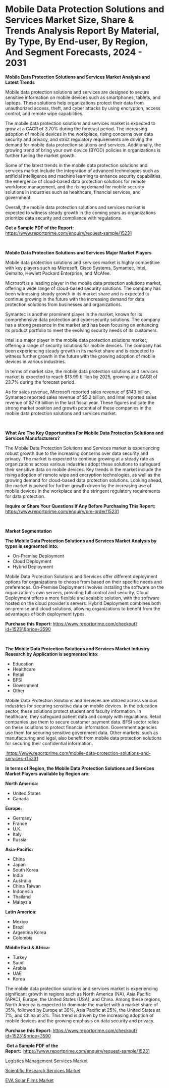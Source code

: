 <p><h1>Mobile Data Protection Solutions and Services Market Size, Share & Trends Analysis Report By Material, By Type, By End-user, By Region, And Segment Forecasts, 2024 - 2031</h1></p><p><strong>Mobile Data Protection Solutions and Services Market Analysis and Latest Trends</strong></p>
<p><p>Mobile data protection solutions and services are designed to secure sensitive information on mobile devices such as smartphones, tablets, and laptops. These solutions help organizations protect their data from unauthorized access, theft, and cyber attacks by using encryption, access control, and remote wipe capabilities.</p><p>The mobile data protection solutions and services market is expected to grow at a CAGR of 3.70% during the forecast period. The increasing adoption of mobile devices in the workplace, rising concerns over data security and privacy, and strict regulatory requirements are driving the demand for mobile data protection solutions and services. Additionally, the growing trend of bring your own device (BYOD) policies in organizations is further fueling the market growth.</p><p>Some of the latest trends in the mobile data protection solutions and services market include the integration of advanced technologies such as artificial intelligence and machine learning to enhance security capabilities, the emergence of cloud-based data protection solutions for remote workforce management, and the rising demand for mobile security solutions in industries such as healthcare, financial services, and government.</p><p>Overall, the mobile data protection solutions and services market is expected to witness steady growth in the coming years as organizations prioritize data security and compliance with regulations.</p></p>
<p><strong>Get a Sample PDF of the Report:&nbsp;</strong> <a href="https://www.reportprime.com/enquiry/request-sample/15231">https://www.reportprime.com/enquiry/request-sample/15231</a></p>
<p>&nbsp;</p>
<p><strong>Mobile Data Protection Solutions and Services Major Market Players</strong></p>
<p><p>Mobile data protection solutions and services market is highly competitive with key players such as Microsoft, Cisco Systems, Symantec, Intel, Gemalto, Hewlett Packard Enterprise, and McAfee. </p><p>Microsoft is a leading player in the mobile data protection solutions market, offering a wide range of cloud-based security solutions. The company has been witnessing steady growth in its market share and is expected to continue growing in the future with the increasing demand for data protection solutions from businesses and organizations.</p><p>Symantec is another prominent player in the market, known for its comprehensive data protection and cybersecurity solutions. The company has a strong presence in the market and has been focusing on enhancing its product portfolio to meet the evolving security needs of its customers.</p><p>Intel is a major player in the mobile data protection solutions market, offering a range of security solutions for mobile devices. The company has been experiencing steady growth in its market share and is expected to witness further growth in the future with the growing adoption of mobile devices in various industries.</p><p>In terms of market size, the mobile data protection solutions and services market is expected to reach $13.99 billion by 2025, growing at a CAGR of 23.7% during the forecast period. </p><p>As for sales revenue, Microsoft reported sales revenue of $143 billion, Symantec reported sales revenue of $5.2 billion, and Intel reported sales revenue of $77.9 billion in the last fiscal year. These figures indicate the strong market position and growth potential of these companies in the mobile data protection solutions and services market.</p></p>
<p>&nbsp;</p>
<p><strong>What Are The Key Opportunities For Mobile Data Protection Solutions and Services Manufacturers?</strong></p>
<p><p>The Mobile Data Protection Solutions and Services market is experiencing robust growth due to the increasing concerns over data security and privacy. The market is expected to continue growing at a steady rate as organizations across various industries adopt these solutions to safeguard their sensitive data on mobile devices. Key trends in the market include the rising adoption of remote wipe and encryption technologies, as well as the growing demand for cloud-based data protection solutions. Looking ahead, the market is poised for further growth driven by the increasing use of mobile devices in the workplace and the stringent regulatory requirements for data protection.</p></p>
<p><strong>Inquire or Share Your Questions If Any Before Purchasing This Report:</strong> <a href="https://www.reportprime.com/enquiry/pre-order/15231">https://www.reportprime.com/enquiry/pre-order/15231</a></p>
<p>&nbsp;</p>
<p><strong>Market Segmentation</strong></p>
<p><strong>The Mobile Data Protection Solutions and Services Market Analysis by types is segmented into:</strong></p>
<p><ul><li>On-Premise Deployment</li><li>Cloud Deployment</li><li>Hybrid Deployment</li></ul></p>
<p><p>Mobile Data Protection Solutions and Services offer different deployment options for organizations to choose from based on their specific needs and preferences. On-Premise Deployment involves installing the software on the organization's own servers, providing full control and security. Cloud Deployment offers a more flexible and scalable solution, with the software hosted on the cloud provider's servers. Hybrid Deployment combines both on-premise and cloud solutions, allowing organizations to benefit from the advantages of both deployment types.</p></p>
<p><strong>Purchase this Report:&nbsp;</strong><a href="https://www.reportprime.com/checkout?id=15231&price=3590">https://www.reportprime.com/checkout?id=15231&price=3590</a></p>
<p>&nbsp;</p>
<p><strong>The Mobile Data Protection Solutions and Services Market Industry Research by Application is segmented into:</strong></p>
<p><ul><li>Education</li><li>Healthcare</li><li>Retail</li><li>BFSI</li><li>Government</li><li>Other</li></ul></p>
<p><p>Mobile Data Protection Solutions and Services are utilized across various industries for securing sensitive data on mobile devices. In the education sector, these solutions protect student and faculty information. In healthcare, they safeguard patient data and comply with regulations. Retail companies use them to secure customer payment data. BFSI sector relies on these solutions to protect financial information. Government agencies use them for securing sensitive government data. Other markets, such as manufacturing and legal, also benefit from mobile data protection solutions for securing their confidential information.</p></p>
<p><a href="https://www.reportprime.com/mobile-data-protection-solutions-and-services-r15231">&nbsp;https://www.reportprime.com/mobile-data-protection-solutions-and-services-r15231</a></p>
<p><strong>In terms of Region, the Mobile Data Protection Solutions and Services Market Players available by Region are:</strong></p>
<p>
    <p> <strong> North America: </strong>
        <ul>
            <li>United States</li>
            <li>Canada</li>
        </ul>
        </p> 
    <p> <strong> Europe: </strong>
        <ul>
            <li>Germany</li>
            <li>France</li>
            <li>U.K.</li>
            <li>Italy</li>
            <li>Russia</li>
        </ul>
        </p> 
    <p> <strong> Asia-Pacific: </strong>
        <ul>
            <li>China</li>
            <li>Japan</li>
            <li>South Korea</li>
            <li>India</li>
            <li>Australia</li>
            <li>China Taiwan</li>
            <li>Indonesia</li>
            <li>Thailand</li>
            <li>Malaysia</li>
        </ul>
        </p> 
    <p> <strong> Latin America: </strong>
        <ul>
            <li>Mexico</li>
            <li>Brazil</li>
            <li>Argentina Korea</li>
            <li>Colombia</li>
        </ul>
        </p> 
    <p> <strong> Middle East & Africa: </strong>
        <ul>
            <li>Turkey</li>
            <li>Saudi</li>
            <li>Arabia</li>
            <li>UAE</li>
            <li>Korea</li>
        </ul>
    </p>
    </p>
<p><p>The mobile data protection solutions and services market is experiencing significant growth in regions such as North America (NA), Asia Pacific (APAC), Europe, the United States (USA), and China. Among these regions, North America is expected to dominate the market with a market share of 35%, followed by Europe at 30%, Asia Pacific at 25%, the United States at 7%, and China at 3%. This trend is driven by the increasing adoption of mobile devices and the growing emphasis on data security and privacy.</p></p>
<p><strong>Purchase this Report: </strong><a href="https://www.reportprime.com/checkout?id=15231&price=3590">https://www.reportprime.com/checkout?id=15231&price=3590</a></p>
<p>&nbsp;<strong>Get a Sample PDF of the Report:&nbsp;&nbsp;</strong><a href="https://www.reportprime.com/enquiry/request-sample/15231">https://www.reportprime.com/enquiry/request-sample/15231</a></p>
<p><strong></strong></p>
<p><p><a href="https://github.com/RyleeBauch2023/Market-Research-Report-List-2/blob/main/logistics-management-services-market.md">Logistics Management Services Market</a></p><p><a href="https://github.com/AndreanneHane2023/Market-Research-Report-List-2/blob/main/scientific-research-services-market.md">Scientific Research Services Market</a></p><p><a href="https://medium.com/@raperang95/global-eva-solar-films-market-size-is-expected-to-experience-a-cagr-of-14-5-16e1d84e86aa">EVA Solar Films Market</a></p></p>